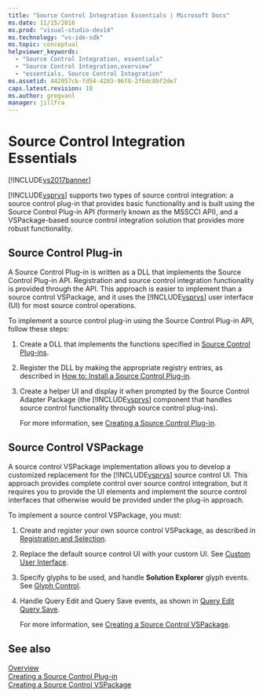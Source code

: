 ```yaml
---
title: "Source Control Integration Essentials | Microsoft Docs"
ms.date: 11/15/2016
ms.prod: "visual-studio-dev14"
ms.technology: "vs-ide-sdk"
ms.topic: conceptual
helpviewer_keywords: 
  - "Source Control Integration, essentials"
  - "Source Control Integration,overview"
  - "essentials, Source Control Integration"
ms.assetid: 442057cb-fd54-4283-96f8-2f6dc8bf2de7
caps.latest.revision: 10
ms.author: gregvanl
manager: jillfra
---
```

# Source Control Integration Essentials
[!INCLUDE[vs2017banner](../../includes/vs2017banner.md)]

[!INCLUDE[vsprvs](../../includes/vsprvs-md.md)] supports two types of source control integration: a source control plug-in that provides basic functionality and is built using the Source Control Plug-in API (formerly known as the MSSCCI API), and a VSPackage-based source control integration solution that provides more robust functionality.  
  
## Source Control Plug-in  
 A Source Control Plug-in is written as a DLL that implements the Source Control Plug-in API. Registration and source control integration functionality is provided through the API. This approach is easier to implement than a source control VSPackage, and it uses the [!INCLUDE[vsprvs](../../includes/vsprvs-md.md)] user interface (UI) for most source control operations.  
  
 To implement a source control plug-in using the Source Control Plug-in API, follow these steps:  
  
1. Create a DLL that implements the functions specified in [Source Control Plug-ins](../../extensibility/source-control-plug-ins.md).  
  
2. Register the DLL by making the appropriate registry entries, as described in [How to: Install a Source Control Plug-in](../../extensibility/internals/how-to-install-a-source-control-plug-in.md).  
  
3. Create a helper UI and display it when prompted by the Source Control Adapter Package (the [!INCLUDE[vsprvs](../../includes/vsprvs-md.md)] component that handles source control functionality through source control plug-ins).  
  
   For more information, see [Creating a Source Control Plug-in](../../extensibility/internals/creating-a-source-control-plug-in.md).  
  
## Source Control VSPackage  
 A source control VSPackage implementation allows you to develop a customized replacement for the [!INCLUDE[vsprvs](../../includes/vsprvs-md.md)] source control UI. This approach provides complete control over source control integration, but it requires you to provide the UI elements and implement the source control interfaces that otherwise would be provided under the plug-in approach.  
  
 To implement a source control VSPackage, you must:  
  
1. Create and register your own source control VSPackage, as described in [Registration and Selection](../../extensibility/internals/registration-and-selection-source-control-vspackage.md).  
  
2. Replace the default source control UI with your custom UI. See [Custom User Interface](../../extensibility/internals/custom-user-interface-source-control-vspackage.md).  
  
3. Specify glyphs to be used, and handle **Solution Explorer** glyph events. See [Glyph Control](../../extensibility/internals/glyph-control-source-control-vspackage.md).  
  
4. Handle Query Edit and Query Save events, as shown in [Query Edit Query Save](../../extensibility/internals/query-edit-query-save-source-control-vspackage.md).  
  
   For more information, see [Creating a Source Control VSPackage](../../extensibility/internals/creating-a-source-control-vspackage.md).  
  
## See also  
 [Overview](../../extensibility/internals/source-control-integration-overview.md)   
 [Creating a Source Control Plug-in](../../extensibility/internals/creating-a-source-control-plug-in.md)   
 [Creating a Source Control VSPackage](../../extensibility/internals/creating-a-source-control-vspackage.md)
